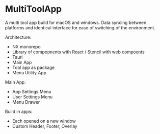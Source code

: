 # MultiToolApp

A multi tool app build for macOS and windows. Data syncing between platforms and identical interface for ease of switching of the environment.

Architecture:
  - NX monorepo
  - Library of compopnents with React / Stencil with web compoents
  - Tauri
  - Main App
  - Tool app as package
  - Menu Utility App
  
Main App:
  - App Settings Menu
  - User Settings Menu
  - Menu Drawer

Build in apps:
  - Each opened on a new window
  - Custom Header, Footer, Overlay
  
